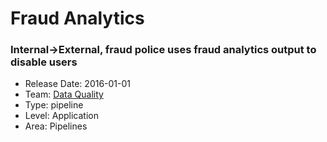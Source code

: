 # Fraud Analytics
### Internal->External, fraud police uses fraud analytics output to disable users
* Release Date: 2016-01-01
* Team: [Data Quality](./../teams/data-quality.md)
* Type: pipeline
* Level: Application
* Area: Pipelines
